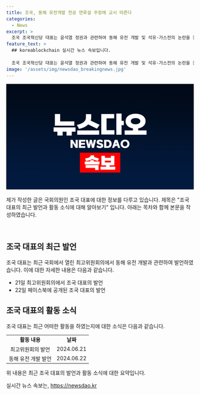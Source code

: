 ```yaml
---
title: 조국, 동해 유전개발 천공 연루설 주장에 교시 따른다
categories:
  - News
excerpt: >
  조국 조국혁신당 대표는 윤석열 정권과 관련하여 동해 유전 개발 및 석유·가스전의 논란을 불러일으키며 논란을 일으키고 있다. 조 대표는 윤석열 정권을 비판하면서 분만 시 무통주사 비용과 유튜브 채널을 통해 체계적인 검증이 이루어지지 않는다고 주장하고 있다. 이로 인해 국내에서 논란이 일고 있으며, 사람들은 그의 발언에 더 많은 관심을 갖게 되고 있다.
feature_text: >
  ## koreablockchain 실시간 뉴스 속보입니다.

  조국 조국혁신당 대표는 윤석열 정권과 관련하여 동해 유전 개발 및 석유·가스전의 논란을 불러일으키며 논란을 일으키고 있다. 조 대표는 윤석열 정권을 비판하면서 분만 시 무통주사 비용과 유튜브 채널을 통해 체계적인 검증이 이루어지지 않는다고 주장하고 있다. 이로 인해 국내에서 논란이 일고 있으며, 사람들은 그의 발언에 더 많은 관심을 갖게 되고 있다.
image: '/assets/img/newsdao_breakingnews.jpg'
---
```


<p><img src="/assets/img/newsdao_breakingnews.jpg" alt="koreablockchain 속보" /></p>

<p>제가 작성한 글은 국회의원인 조국 대표에 대한 정보를 다루고 있습니다. 제목은 "조국 대표의 최근 발언과 활동 소식에 대해 알아보기" 입니다. 아래는 목차와 함께 본문을 작성하였습니다.</p>

<p data-ke-size="size16">&nbsp;</p>

<h2>조국 대표의 최근 발언</h2>

<p>조국 대표는 최근 국회에서 열린 최고위원회의에서 동해 유전 개발과 관련하여 발언하였습니다. 이에 대한 자세한 내용은 다음과 같습니다.</p>

<ul>
  <li>21일 최고위원회의에서 조국 대표의 발언</li>
  <li>22일 페이스북에 공개된 조국 대표의 발언</li>
</ul>

<h2>조국 대표의 활동 소식</h2>

<p>조국 대표는 최근 어떠한 활동을 하였는지에 대한 소식은 다음과 같습니다.</p>

<table>
  <tr>
    <td style="text-align: center; height: 17px;"><b>활동 내용</b></td>
    <td style="text-align: center; height: 17px;"><b>날짜</b></td>
  </tr>
  <tr>
    <td style="text-align: center; height: 17px;">최고위원회의 발언</td>
    <td style="text-align: center; height: 17px;">2024.06.21</td>
  </tr>
  <tr>
    <td style="text-align: center; height: 17px;">동해 유전 개발 발언</td>
    <td style="text-align: center; height: 17px;">2024.06.22</td>
  </tr>
</table>

<p>위 내용은 최근 조국 대표의 발언과 활동 소식에 대한 요약입니다.</p>
실시간 뉴스 속보는, <a href="https://newsdao.kr" rel="dofollow">https://newsdao.kr</a>


